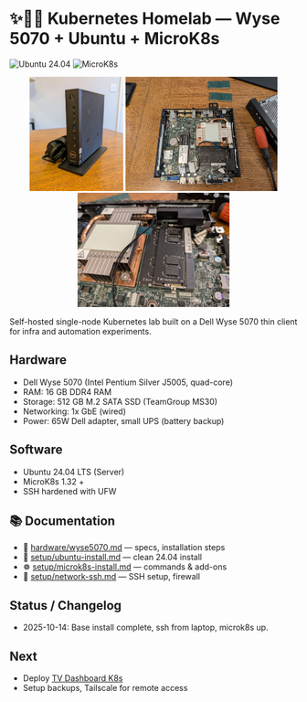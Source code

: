 # ✨😶‍🌫️ Kubernetes Homelab — Wyse 5070 + Ubuntu + MicroK8s

![Ubuntu 24.04](https://img.shields.io/badge/Ubuntu-24.04-orange?logo=ubuntu)
![MicroK8s](https://img.shields.io/badge/MicroK8s-1.32%2B-blue?logo=kubernetes)

<p align="center">
  <img src="photos/dell_wyse.jpg" height="200">
  <img src="photos/inside_case.jpg" height="200">
  <img src="photos/ram_upgrade.jpg" height="200">
</p>

Self-hosted single-node Kubernetes lab built on a Dell Wyse 5070 thin client for infra and automation experiments.

## Hardware
- Dell Wyse 5070 (Intel Pentium Silver J5005, quad-core)
- RAM: 16 GB DDR4 RAM
- Storage: 512 GB M.2 SATA SSD (TeamGroup MS30)
- Networking: 1x GbE (wired)
- Power: 65W Dell adapter, small UPS (battery backup)

## Software
- Ubuntu 24.04 LTS (Server)
- MicroK8s 1.32 +
- SSH hardened with UFW

## 📚 Documentation
- 🧠 [hardware/wyse5070.md](hardware/wyse5070.md) — specs, installation steps
- 💽 [setup/ubuntu-install.md](setup/ubuntu-install.md) — clean 24.04 install
- ☸️ [setup/microk8s-install.md](setup/microk8s-install.md) — commands & add-ons
- 🔑 [setup/network-ssh.md](setup/network-ssh.md) — SSH setup, firewall

## Status / Changelog
- 2025-10-14: Base install complete, ssh from laptop, microk8s up.

## Next
- Deploy [TV Dashboard K8s](https://github.com/navillasa/tv-dashboard-k8s)
- Setup backups, Tailscale for remote access
